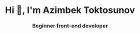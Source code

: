 <h1 align="center">Hi 👋, I'm Azimbek Toktosunov</h1>
<h3 align="center">Beginner front-end developer</h3>
